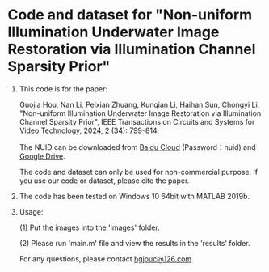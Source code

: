 # Code and dataset for "Non-uniform Illumination Underwater Image Restoration via Illumination Channel Sparsity Prior"

1. This code is for the paper: 

   Guojia Hou, Nan Li, Peixian Zhuang, Kunqian Li, Haihan Sun, Chongyi Li, "Non-uniform Illumination Underwater Image Restoration via Illumination Channel Sparsity Prior", IEEE Transactions on Circuits and Systems for Video Technology, 2024, 2 (34): 799-814.

   The NUID can be downloaded from [Baidu Cloud](https://pan.baidu.com/s/1GSd74Y-Fkb7uGJ1pViR7pw) (Password：nuid) and [Google Drive](https://drive.google.com/file/d/1fSh7mEeV6T6d55VlPgpju_ePZoeUr3Lk/view?usp=drive_link).
   
   The code and dataset can only be used for non-commercial purpose. If you use our code or dataset, please cite the paper.

3. The code has been tested on Windows 10 64bit with MATLAB 2019b. 

4. Usage:

   (1) Put the images into the 'images' folder.

   (2) Please run 'main.m' file and view the results in the 'results' folder.
   
   For any questions, please contact hgjouc@126.com.
